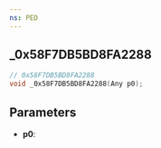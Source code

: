 ```yaml
---
ns: PED
---
```

## _0x58F7DB5BD8FA2288

```c
// 0x58F7DB5BD8FA2288
void _0x58F7DB5BD8FA2288(Any p0);
```

## Parameters
* **p0**:
